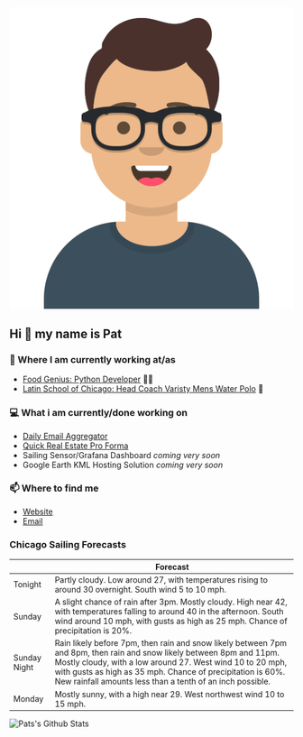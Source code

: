 [![Social banner for p-j-falconer](https://raw.githubusercontent.com/P-J-FALCONER/P-J-FALCONER/master/assets/avataaars.svg)](https://patfalconer.com/)
## Hi :wave: my name is Pat

### 💼 Where I am currently working at/as
- [Food Genius: Python Developer](https://getfoodgenius.com/) 🍔🐍
- [Latin School of Chicago: Head Coach Varisty Mens Water Polo](https://www.latinschool.org/) 🤽


### 💻 What i am currently/done working on
 - [Daily Email Aggregator](https://github.com/P-J-FALCONER/dott_daily_mail)
 - [Quick Real Estate Pro Forma](https://github.com/P-J-FALCONER/henry)
 - Sailing Sensor/Grafana Dashboard *coming very soon*
 - Google Earth KML Hosting Solution *coming very soon*

### 📫 Where to find me
 - [Website](https://patfalconer.com/)
 - [Email](mailto:patrick.j.falconer@gmail.com)


### Chicago Sailing Forecasts
|   | Forecast  |
|---|---|
| Tonight | Partly cloudy. Low around 27, with temperatures rising to around 30 overnight. South wind 5 to 10 mph. |
| Sunday | A slight chance of rain after 3pm. Mostly cloudy. High near 42, with temperatures falling to around 40 in the afternoon. South wind around 10 mph, with gusts as high as 25 mph. Chance of precipitation is 20%. |
| Sunday Night | Rain likely before 7pm, then rain and snow likely between 7pm and 8pm, then rain and snow likely between 8pm and 11pm. Mostly cloudy, with a low around 27. West wind 10 to 20 mph, with gusts as high as 35 mph. Chance of precipitation is 60%. New rainfall amounts less than a tenth of an inch possible. |
| Monday | Mostly sunny, with a high near 29. West northwest wind 10 to 15 mph. |

![Pats's Github Stats](https://github-readme-stats.vercel.app/api?username=p-j-falconer&show_icons=true&theme=radical)
